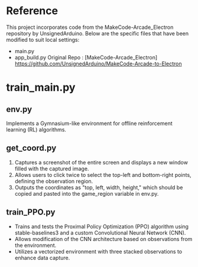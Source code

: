 # Reference
This project incorporates code from the MakeCode-Arcade_Electron repository by UnsignedArduino. Below are the specific files that have been modified to suit local settings:
- main.py
- app_build.py
Original Repo : [MakeCode-Arcade_Electron] https://github.com/UnsignedArduino/MakeCode-Arcade-to-Electron



# train_main.py
## env.py
Implements a Gymnasium-like environment for offline reinforcement learning (RL) algorithms.

## get_coord.py
1. Captures a screenshot of the entire screen and displays a new window filled with the captured image.
2. Allows users to click twice to select the top-left and bottom-right points, defining the observation region.
3. Outputs the coordinates as "top, left, width, height," which should be copied and pasted into the game_region variable in env.py.

## train_PPO.py
- Trains and tests the Proximal Policy Optimization (PPO) algorithm using stable-baselines3 and a custom Convolutional Neural Network (CNN).
- Allows modification of the CNN architecture based on observations from the environment.
- Utilizes a vectorized environment with three stacked observations to enhance data capture.
